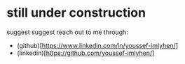 # still under construction 
suggest suggest reach out to me through:
- (github)[https://www.linkedin.com/in/youssef-imlyhen/]
- (linkedin)[https://github.com/youssef-imlyhen/]
